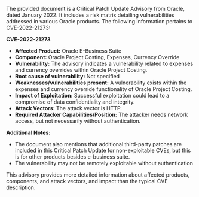 The provided document is a Critical Patch Update Advisory from Oracle, dated January 2022. It includes a risk matrix detailing vulnerabilities addressed in various Oracle products. The following information pertains to CVE-2022-21273:

**CVE-2022-21273**

*   **Affected Product:** Oracle E-Business Suite
*   **Component:** Oracle Project Costing, Expenses, Currency Override
*   **Vulnerability:** The advisory indicates a vulnerability related to expenses and currency overrides within Oracle Project Costing.
*  **Root cause of vulnerability:** Not specified
*   **Weaknesses/vulnerabilities present:**  A vulnerability exists within the expenses and currency override functionality of Oracle Project Costing.
*   **Impact of Exploitation:** Successful exploitation could lead to a compromise of data confidentiality and integrity.
*   **Attack Vectors:** The attack vector is HTTP.
*   **Required Attacker Capabilities/Position:** The attacker needs network access, but not necessarily without authentication.

**Additional Notes:**
*   The document also mentions that additional third-party patches are included in this Critical Patch Update for non-exploitable CVEs, but this is for other products besides e-business suite.
* The vulnerability may not be remotely exploitable without authentication

This advisory provides more detailed information about affected products, components, and attack vectors, and impact than the typical CVE description.